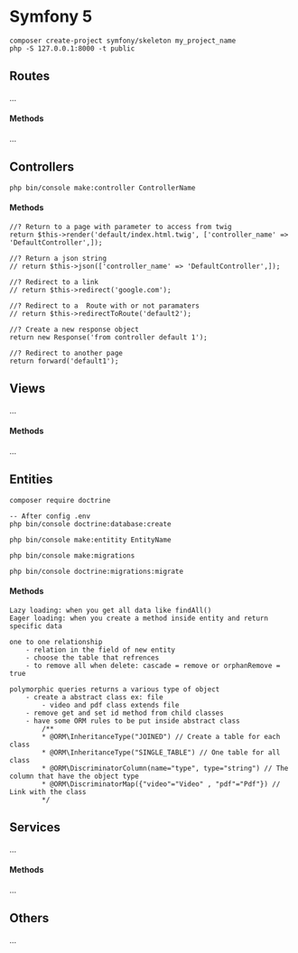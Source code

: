 # Symfony 5

    composer create-project symfony/skeleton my_project_name
    php -S 127.0.0.1:8000 -t public

## Routes

...

#### Methods

...

## Controllers

    php bin/console make:controller ControllerName

#### Methods

    //? Return to a page with parameter to access from twig
    return $this->render('default/index.html.twig', ['controller_name' => 'DefaultController',]);

    //? Return a json string
    // return $this->json(['controller_name' => 'DefaultController',]);
    
    //? Redirect to a link
    // return $this->redirect('google.com');

    //? Redirect to a  Route with or not paramaters
    // return $this->redirectToRoute('default2');

    //? Create a new response object
    return new Response('from controller default 1');

    //? Redirect to another page
    return forward('default1');

## Views

...

#### Methods

...


## Entities

    composer require doctrine

    -- After config .env
    php bin/console doctrine:database:create

    php bin/console make:entitity EntityName

    php bin/console make:migrations

    php bin/console doctrine:migrations:migrate

#### Methods

    Lazy loading: when you get all data like findAll()
    Eager loading: when you create a method inside entity and return specific data
    
    one to one relationship
        - relation in the field of new entity
        - choose the table that refrences
        - to remove all when delete: cascade = remove or orphanRemove = true
    
    polymorphic queries returns a various type of object
        - create a abstract class ex: file 
            - video and pdf class extends file
        - remove get and set id method from child classes
        - have some ORM rules to be put inside abstract class
            /**
            * @ORM\InheritanceType("JOINED") // Create a table for each class
            * @ORM\InheritanceType("SINGLE_TABLE") // One table for all class
            * @ORM\DiscriminatorColumn(name="type", type="string") // The column that have the object type
            * @ORM\DiscriminatorMap({"video"="Video" , "pdf"="Pdf"}) // Link with the class
            */

## Services

...

#### Methods

...


## Others

...

